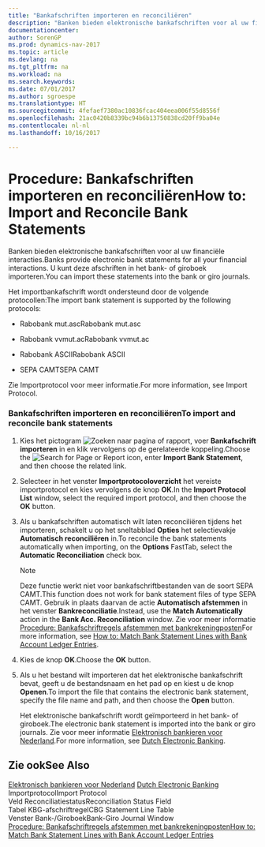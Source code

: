 ```yaml
---
title: "Bankafschriften importeren en reconciliëren"
description: "Banken bieden elektronische bankafschriften voor al uw financiële interacties. U kunt deze afschriften in het bank- of giroboek importeren."
documentationcenter: 
author: SorenGP
ms.prod: dynamics-nav-2017
ms.topic: article
ms.devlang: na
ms.tgt_pltfrm: na
ms.workload: na
ms.search.keywords: 
ms.date: 07/01/2017
ms.author: sgroespe
ms.translationtype: HT
ms.sourcegitcommit: 4fefaef7380ac10836fcac404eea006f55d8556f
ms.openlocfilehash: 21ac0420b8339bc94b6b13750838cd20ff9ba04e
ms.contentlocale: nl-nl
ms.lasthandoff: 10/16/2017

---
```

# <a name="how-to-import-and-reconcile-bank-statements"></a><span data-ttu-id="4d521-104">Procedure: Bankafschriften importeren en reconciliëren</span><span class="sxs-lookup"><span data-stu-id="4d521-104">How to: Import and Reconcile Bank Statements</span></span>
<span data-ttu-id="4d521-105">Banken bieden elektronische bankafschriften voor al uw financiële interacties.</span><span class="sxs-lookup"><span data-stu-id="4d521-105">Banks provide electronic bank statements for all your financial interactions.</span></span> <span data-ttu-id="4d521-106">U kunt deze afschriften in het bank- of giroboek importeren.</span><span class="sxs-lookup"><span data-stu-id="4d521-106">You can import these statements into the bank or giro journals.</span></span>  
  
 <span data-ttu-id="4d521-107">Het importbankafschrift wordt ondersteund door de volgende protocollen:</span><span class="sxs-lookup"><span data-stu-id="4d521-107">The import bank statement is supported by the following protocols:</span></span>  
  
-   <span data-ttu-id="4d521-108">Rabobank mut.asc</span><span class="sxs-lookup"><span data-stu-id="4d521-108">Rabobank mut.asc</span></span>  
  
-   <span data-ttu-id="4d521-109">Rabobank vvmut.ac</span><span class="sxs-lookup"><span data-stu-id="4d521-109">Rabobank vvmut.ac</span></span>  
  
-   <span data-ttu-id="4d521-110">Rabobank ASCII</span><span class="sxs-lookup"><span data-stu-id="4d521-110">Rabobank ASCII</span></span>  
  
-   <span data-ttu-id="4d521-111">SEPA CAMT</span><span class="sxs-lookup"><span data-stu-id="4d521-111">SEPA CAMT</span></span>  
  
 <span data-ttu-id="4d521-112">Zie Importprotocol voor meer informatie.</span><span class="sxs-lookup"><span data-stu-id="4d521-112">For more information, see Import Protocol.</span></span>  
  
### <a name="to-import-and-reconcile-bank-statements"></a><span data-ttu-id="4d521-113">Bankafschriften importeren en reconciliëren</span><span class="sxs-lookup"><span data-stu-id="4d521-113">To import and reconcile bank statements</span></span>  
  
1.  <span data-ttu-id="4d521-114">Kies het pictogram ![Zoeken naar pagina of rapport](media/ui-search/search_small.png "pictogram Zoeken naar pagina of rapport"), voer **Bankafschrift importeren** in en klik vervolgens op de gerelateerde koppeling.</span><span class="sxs-lookup"><span data-stu-id="4d521-114">Choose the ![Search for Page or Report](media/ui-search/search_small.png "Search for Page or Report icon") icon, enter **Import Bank Statement**, and then choose the related link.</span></span>  
  
2.  <span data-ttu-id="4d521-115">Selecteer in het venster **Importprotocoloverzicht** het vereiste importprotocol en kies vervolgens de knop **OK**.</span><span class="sxs-lookup"><span data-stu-id="4d521-115">In the **Import Protocol List** window, select the required import protocol, and then choose the **OK** button.</span></span>  
  
3.  <span data-ttu-id="4d521-116">Als u bankafschriften automatisch wilt laten reconciliëren tijdens het importeren, schakelt u op het sneltabblad **Opties** het selectievakje **Automatisch reconciliëren** in.</span><span class="sxs-lookup"><span data-stu-id="4d521-116">To reconcile the bank statements automatically when importing, on the **Options** FastTab, select the **Automatic Reconciliation** check box.</span></span>  
  
    > [!NOTE]  
    >  <span data-ttu-id="4d521-117">Deze functie werkt niet voor bankafschriftbestanden van de soort SEPA CAMT.</span><span class="sxs-lookup"><span data-stu-id="4d521-117">This function does not work for bank statement files of type SEPA CAMT.</span></span> <span data-ttu-id="4d521-118">Gebruik in plaats daarvan de actie **Automatisch afstemmen** in het venster **Bankreconciliatie**.</span><span class="sxs-lookup"><span data-stu-id="4d521-118">Instead, use the **Match Automatically** action in the **Bank Acc. Reconciliation** window.</span></span> <span data-ttu-id="4d521-119">Zie voor meer informatie [Procedure: Bankafschriftregels afstemmen met bankrekeningposten](how-to-match-bank-statement-lines-with-bank-account-ledger-entries.md)</span><span class="sxs-lookup"><span data-stu-id="4d521-119">For more information, see [How to: Match Bank Statement Lines with Bank Account Ledger Entries](how-to-match-bank-statement-lines-with-bank-account-ledger-entries.md).</span></span>  
  
4.  <span data-ttu-id="4d521-120">Kies de knop **OK**.</span><span class="sxs-lookup"><span data-stu-id="4d521-120">Choose the **OK** button.</span></span>  
  
5.  <span data-ttu-id="4d521-121">Als u het bestand wilt importeren dat het elektronische bankafschrift bevat, geeft u de bestandsnaam en het pad op en kiest u de knop **Openen**.</span><span class="sxs-lookup"><span data-stu-id="4d521-121">To import the file that contains the electronic bank statement, specify the file name and path, and then choose the **Open** button.</span></span>  
  
     <span data-ttu-id="4d521-122">Het elektronische bankafschrift wordt geïmporteerd in het bank- of giroboek.</span><span class="sxs-lookup"><span data-stu-id="4d521-122">The electronic bank statement is imported into the bank or giro journals.</span></span> <span data-ttu-id="4d521-123">Zie voor meer informatie [Elektronisch bankieren voor Nederland](dutch-electronic-banking.md).</span><span class="sxs-lookup"><span data-stu-id="4d521-123">For more information, see [Dutch Electronic Banking](dutch-electronic-banking.md).</span></span>  
  
## <a name="see-also"></a><span data-ttu-id="4d521-124">Zie ook</span><span class="sxs-lookup"><span data-stu-id="4d521-124">See Also</span></span>  
 <span data-ttu-id="4d521-125">[Elektronisch bankieren voor Nederland](dutch-electronic-banking.md) </span><span class="sxs-lookup"><span data-stu-id="4d521-125">[Dutch Electronic Banking](dutch-electronic-banking.md) </span></span>  
 <span data-ttu-id="4d521-126">Importprotocol</span><span class="sxs-lookup"><span data-stu-id="4d521-126">Import Protocol</span></span>   
 <span data-ttu-id="4d521-127">Veld Reconciliatiestatus</span><span class="sxs-lookup"><span data-stu-id="4d521-127">Reconciliation Status Field</span></span>   
 <span data-ttu-id="4d521-128">Tabel KBG-afschriftregel</span><span class="sxs-lookup"><span data-stu-id="4d521-128">CBG Statement Line Table</span></span>   
 <span data-ttu-id="4d521-129">Venster Bank-/Giroboek</span><span class="sxs-lookup"><span data-stu-id="4d521-129">Bank-Giro Journal Window</span></span>   
 [<span data-ttu-id="4d521-130">Procedure: Bankafschriftregels afstemmen met bankrekeningposten</span><span class="sxs-lookup"><span data-stu-id="4d521-130">How to: Match Bank Statement Lines with Bank Account Ledger Entries</span></span>](how-to-match-bank-statement-lines-with-bank-account-ledger-entries.md)
